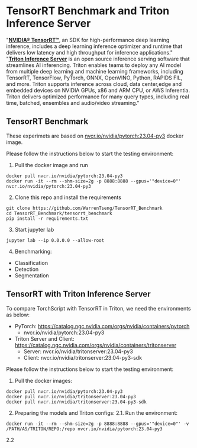 # TensorRT Benchmark and Triton Inference Server
"<a href="https://developer.nvidia.com/tensorrt">**NVIDIA® TensorRT™**</a>, an SDK for high-performance deep learning inference, includes a deep learning inference optimizer and runtime that delivers low latency and high throughput for inference applications."  </br>
"<a href="https://developer.nvidia.com/nvidia-triton-inference-server">**Triton Inference Server**</a> is an open source inference serving software that streamlines AI inferencing. Triton enables teams to deploy any AI model from multiple deep learning and machine learning frameworks, including TensorRT, TensorFlow, PyTorch, ONNX, OpenVINO, Python, RAPIDS FIL, and more. Triton supports inference across cloud, data center,edge and embedded devices on NVIDIA GPUs, x86 and ARM CPU, or AWS Inferentia. Triton delivers optimized performance for many query types, including real time, batched, ensembles and audio/video streaming." </br>


## TensorRT Benchmark
These experimets are based on <a href="https://catalog.ngc.nvidia.com/orgs/nvidia/containers/pytorch">nvcr.io/nvidia/pytorch:23.04-py3</a> docker image. </br>

Please follow the instructions below to start the testing environment:
1. Pull the docker image and run
```
docker pull nvcr.io/nvidia/pytorch:23.04-py3
docker run -it --rm --shm-size=2g -p 8888:8888 --gpus='"device=0"' nvcr.io/nvidia/pytorch:23.04-py3
```
2. Clone this repo and install the requirements
```
git clone https://github.com/WarrenTseng/TensorRT_Benchmark
cd TensorRT_Benchmark/tensorrt_benchmark
pip install -r requirements.txt
```
3. Start jupyter lab
```
jupyter lab --ip 0.0.0.0 --allow-root
```
4. Benchmarking:
  - Classification
  - Detection
  - Segmentation

## TensorRT with Triton Inference Server
To compare TorchScript with TensorRT in Triton, we need the environments as below:
- PyTorch: https://catalog.ngc.nvidia.com/orgs/nvidia/containers/pytorch  
  - nvcr.io/nvidia/pytorch:23.04-py3
- Triton Server and Client: https://catalog.ngc.nvidia.com/orgs/nvidia/containers/tritonserver
  - Server: nvcr.io/nvidia/tritonserver:23.04-py3
  - Client: nvcr.io/nvidia/tritonserver:23.04-py3-sdk 

Please follow the instructions below to start the testing environment:
1. Pull the docker images:
```
docker pull nvcr.io/nvidia/pytorch:23.04-py3
docker pull nvcr.io/nvidia/tritonserver:23.04-py3
docker pull nvcr.io/nvidia/tritonserver:23.04-py3-sdk
```
2. Preparing the models and Triton configs:
  2.1. Run the environment:
  ```
  docker run -it --rm --shm-size=2g -p 8888:8888 --gpus='"device=0"' -v /PATH/AS/TRITON/REPO:/repo nvcr.io/nvidia/pytorch:23.04-py3
  ```
  2.2 



